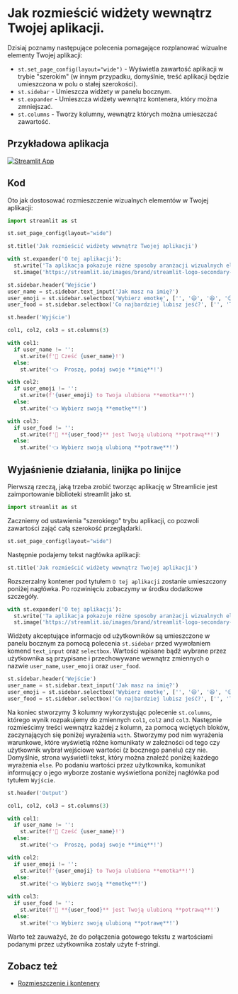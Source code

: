 # Jak rozmieścić widżety wewnątrz Twojej aplikacji.

Dzisiaj poznamy następujące polecenia pomagające rozplanować wizualne elementy Twojej aplikacji:


- `st.set_page_config(layout="wide")` - Wyświetla zawartość aplikacji w trybie "szerokim" (w innym przypadku, domyślnie, treść aplikacji będzie umieszczona w polu o stałej szerokości).
- `st.sidebar` - Umieszcza widżety w panelu bocznym.
- `st.expander` - Umieszcza widżety wewnątrz kontenera, który można zmniejszać.
- `st.columns` - Tworzy kolumny, wewnątrz których można umieszczać zawartość.

## Przykładowa aplikacja

[![Streamlit App](https://static.streamlit.io/badges/streamlit_badge_black_white.svg)](https://share.streamlit.io/dataprofessor/streamlit-layout/)

## Kod
Oto jak dostosować rozmieszczenie wizualnych elementów w Twojej aplikacji:

```python
import streamlit as st

st.set_page_config(layout="wide")

st.title('Jak rozmieścić widżety wewnątrz Twojej aplikacji')

with st.expander('O tej aplikacji'):
  st.write('Ta aplikacja pokazuje różne sposoby aranżacji wizualnych elementów.')
  st.image('https://streamlit.io/images/brand/streamlit-logo-secondary-colormark-darktext.png', width=250)

st.sidebar.header('Wejście')
user_name = st.sidebar.text_input('Jak masz na imię?')
user_emoji = st.sidebar.selectbox('Wybierz emotkę', ['', '😄', '😆', '😊', '😍', '😴', '😕', '😱'])
user_food = st.sidebar.selectbox('Co najbardziej lubisz jeść?', ['', 'Tom Yum Kung', 'Burrito', 'Lasagna', 'Hamburger', 'Pizza'])

st.header('Wyjście')

col1, col2, col3 = st.columns(3)

with col1:
  if user_name != '':
    st.write(f'👋 Cześć {user_name}!')
  else:
    st.write('👈  Proszę, podaj swoje **imię**!')

with col2:
  if user_emoji != '':
    st.write(f'{user_emoji} to Twoja ulubiona **emotka**!')
  else:
    st.write('👈 Wybierz swoją **emotkę**!')

with col3:
  if user_food != '':
    st.write(f'🍴 **{user_food}** jest Twoją ulubioną **potrawą**!')
  else:
    st.write('👈 Wybierz swoją ulubioną **potrawę**!')
```

## Wyjaśnienie działania, linijka po linijce
Pierwszą rzeczą, jaką trzeba zrobić tworząc aplikację w Streamlicie jest zaimportowanie biblioteki streamlit jako st.
```python
import streamlit as st
```

Zaczniemy od ustawienia "szerokiego" trybu aplikacji, co pozwoli zawartości zająć całą szerokość przeglądarki.
```python
st.set_page_config(layout="wide")
```

Następnie podajemy tekst nagłówka aplikacji:
```python
st.title('Jak rozmieścić widżety wewnątrz Twojej aplikacji')
```

Rozszerzalny kontener pod tytułem `O tej aplikacji` zostanie umieszczony poniżej nagłówka. Po rozwinięciu zobaczymy w środku dodatkowe szczegóły.
```python
with st.expander('O tej aplikacji'):
  st.write('Ta aplikacja pokazuje różne sposoby aranżacji wizualnych elementów.')
  st.image('https://streamlit.io/images/brand/streamlit-logo-secondary-colormark-darktext.png', width=250)
```

Widżety akceptujące informacje od użytkowników są umieszczone w panelu bocznym za pomocą polecenia `st.sidebar` przed wywołaniem komend `text_input` oraz `selectbox`. Wartości wpisane bądź wybrane przez użytkownika są przypisane i przechowywane wewnątrz zmiennych o nazwie `user_name`, `user_emoji` oraz `user_food`.

```python
st.sidebar.header('Wejście')
user_name = st.sidebar.text_input('Jak masz na imię?')
user_emoji = st.sidebar.selectbox('Wybierz emotkę', ['', '😄', '😆', '😊', '😍', '😴', '😕', '😱'])
user_food = st.sidebar.selectbox('Co najbardziej lubisz jeść?', ['', 'Tom Yum Kung', 'Burrito', 'Lasagna', 'Hamburger', 'Pizza'])
```

Na koniec stworzymy 3 kolumny wykorzystując polecenie `st.columns`, którego wynik rozpakujemy do zmiennych `col1`, `col2` and `col3`. Następnie rozmieścimy treści wewnątrz każdej z kolumn, za pomocą wciętych bloków, zaczynających się poniżej wyrażenia `with`. Stworzymy pod nim wyrażenia warunkowe, które wyświetlą różne komunikaty w zależności od tego czy użytkownik wybrał wejściowe wartości (z bocznego panelu) czy nie. Domyślnie, strona wyświetli tekst, który można znaleźć poniżej każdego wyrażenia `else`. Po podaniu wartości przez użytkownika, komunikat informujący o jego wyborze zostanie wyświetlona poniżej nagłówka pod tytułem `Wyjście`.

```python
st.header('Output')

col1, col2, col3 = st.columns(3)

with col1:
  if user_name != '':
    st.write(f'👋 Cześć {user_name}!')
  else:
    st.write('👈  Proszę, podaj swoje **imię**!')

with col2:
  if user_emoji != '':
    st.write(f'{user_emoji} to Twoja ulubiona **emotka**!')
  else:
    st.write('👈 Wybierz swoją **emotkę**!')

with col3:
  if user_food != '':
    st.write(f'🍴 **{user_food}** jest Twoją ulubioną **potrawą**!')
  else:
    st.write('👈 Wybierz swoją ulubioną **potrawę**!')
```
Warto też zauważyć, że do połączenia gotowego tekstu z wartościami podanymi przez użytkownika zostały użyte f-stringi.

## Zobacz też
- [Rozmieszczenie i kontenery](https://docs.streamlit.io/library/api-reference/layout)
